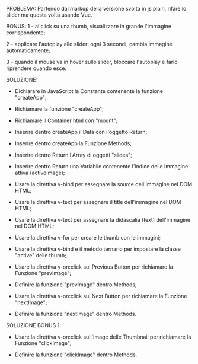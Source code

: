 PROBLEMA:
Partendo dal markup della versione svolta in js plain, rifare lo slider ma questa volta usando Vue.

BONUS:
1 - al click su una thumb, visualizzare in grande l'immagine corrispondente;

2 - applicare l'autoplay allo slider: ogni 3 secondi, cambia immagine automaticamente;

3 - quando il mouse va in hover sullo slider, bloccare l'autoplay e farlo riprendere quando esce.


SOLUZIONE:

- Dichiarare in JavaScript la Constante contenente la funzione "createApp";

- Richiamare la funzione "createApp";

- Richiamare il Container html con "mount";

- Inserire dentro createApp il Data con l'oggetto Return;

- Inserire dentro createApp la Funzione Methods;


- Inserire dentro Return l'Array di oggetti "slides";

- Inserire dentro Return una Variabile contenente l'indice delle immagine attiva (activeImage);


- Usare la direttiva v-bind per assegnare la source dell'immagine nel DOM HTML;

- Usare la direttiva v-text per assegnare il title dell'immagine nel DOM HTML;

- Usare la direttiva v-text per assegnare la didascalia (text) dell'immagine nel DOM HTML;


- Usare la direttiva v-for per creare le thumb con le immagini;

- Usare la direttiva v-bind e il metodo ternario per impostare la classe "active" delle thumb;


- Usare la direttiva v-on:click sul Previous Button per richiamare la Funzione "prevImage";

- Definire la funzione "prevImage" dentro Methods;


- Usare la direttiva v-on:click sul Next Button per richiamare la Funzione "nextImage";

- Definire la funzione "nextImage" dentro Methods.


SOLUZIONE BONUS 1:

- Usare la direttiva v-on:click sull'Image delle Thumbnail per richiamare la Funzione "clickImage";

- Definire la funzione "clickImage" dentro Methods.

